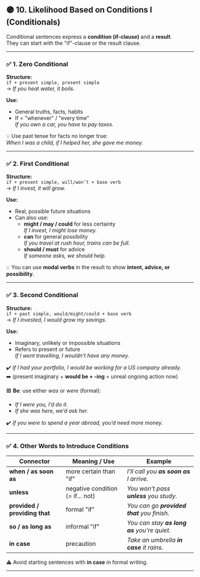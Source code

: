 ## 🟣 10. Likelihood Based on Conditions I (Conditionals)

Conditional sentences express a **condition (if-clause)** and a **result**.  
They can start with the "if"-clause or the result clause.

---

### ✅ 1. Zero Conditional

**Structure:**  
`if + present simple, present simple`  
→ _If you heat water, it boils._

**Use:**  
- General truths, facts, habits  
- If = "whenever" / "every time"  
  _If you own a car, you have to pay taxes._

💡 Use past tense for facts no longer true:  
_When I was a child, if I helped her, she gave me money._

---

### ✅ 2. First Conditional

**Structure:**  
`if + present simple, will/won’t + base verb`  
→ _If I invest, it will grow._

**Use:**  
- Real, possible future situations  
- Can also use:  
  - **might / may / could** for less certainty  
    _If I invest, I might lose money._  
  - **can** for general possibility  
    _If you travel at rush hour, trains can be full._  
  - **should / must** for advice  
    _If someone asks, we should help._

💡 You can use **modal verbs** in the result to show **intent, advice, or possibility**.

---

### ✅ 3. Second Conditional

**Structure:**  
`if + past simple, would/might/could + base verb`  
→ _If I invested, I would grow my savings._

**Use:**  
- Imaginary, unlikely or impossible situations  
- Refers to present or future  
  _If I went travelling, I wouldn’t have any money._

✔️ _If I had your portfolio, I would be working for a US company already._  
➡️ (present imaginary + **would be + -ing** = unreal ongoing action now)

🟪 **Be**: use either _was_ or _were_ (formal):  
- _If I were you, I’d do it._  
- _If she was here, we’d ask her._

✔️ _If you were to spend a year abroad, you’d need more money._

---

### ✅ 4. Other Words to Introduce Conditions

| Connector                  | Meaning / Use                              | Example                                         |
|----------------------------|--------------------------------------------|-------------------------------------------------|
| **when / as soon as**      | more certain than "if"                     | _I'll call you **as soon as** I arrive._        |
| **unless**                 | negative condition (= if... not)           | _You won’t pass **unless** you study._          |
| **provided / providing that** | formal "if"                            | _You can go **provided that** you finish._      |
| **so / as long as**        | informal "if"                              | _You can stay **as long as** you're quiet._     |
| **in case**                | precaution                                 | _Take an umbrella **in case** it rains._        |

⚠️ Avoid starting sentences with **in case** in formal writing.

---

